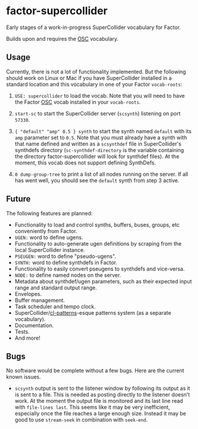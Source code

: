 # factor-supercollider

Early stages of a work-in-progress SuperCollider vocabulary for Factor.

Builds upon and requires the [OSC](https://github.com/defaultxr/factor-osc) vocabulary.

## Usage

Currently, there is not a lot of functionality implemented. But the following should work on Linux or Mac if you have SuperCollider installed in a standard location and this vocabulary in one of your Factor `vocab-roots`:

1. `USE: supercollider` to load the vocab. Note that you will need to have the Factor [OSC](https://github.com/defaultxr/factor-osc) vocab installed in your `vocab-roots`.

2. `start-sc` to start the SuperCollider server (`scsynth`) listening on port `57330`.

3. `{ "default" "amp" 0.5 } synth` to start the synth named `default` with its `amp` parameter set to `0.5`. Note that you must already have a synth with that name defined and written as a `scsynthdef` file in SuperCollider's synthdefs directory (`sc-synthdef-directory` is the variable containing the directory factor-supercollider will look for synthdef files). At the moment, this vocab does not support defining SynthDefs.

4. `0 dump-group-tree` to print a list of all nodes running on the server. If all has went well, you should see the `default` synth from step 3 active.

## Future

The following features are planned:

* Functionality to load and control synths, buffers, buses, groups, etc conveniently from Factor.
* `UGEN:` word to define ugens.
* Functionality to auto-generate ugen definitions by scraping from the local SuperCollider instance.
* `PSEUGEN:` word to define "pseudo-ugens".
* `SYNTH:` word to define synthdefs in Factor.
* Functionality to easily convert pseugens to synthdefs and vice-versa.
* `NODE:` to define named nodes on the server.
* Metadata about synthdef/ugen parameters, such as their expected input range and standard output range.
* Envelopes.
* Buffer management.
* Task scheduler and tempo clock.
* SuperCollider/[cl-patterns](https://github.com/defaultxr/cl-patterns)-esque patterns system (as a separate vocabulary).
* Documentation.
* Tests.
* And more!

## Bugs

No software would be complete without a few bugs. Here are the current known issues.

* `scsynth` output is sent to the listener window by following its output as it is sent to a file. This is needed as posting directly to the listener doesn't work. At the moment the output file is monitored and its last line read with `file-lines last`. This seems like it may be very inefficient, especially once the file reaches a large enough size. Instead it may be good to use `stream-seek` in combination with `seek-end`.
